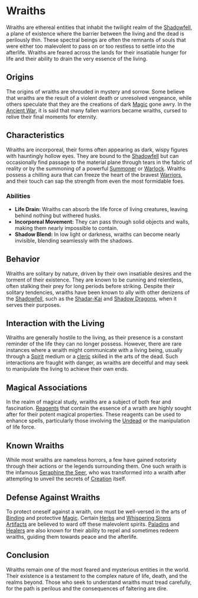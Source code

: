 # Wraiths

Wraiths are ethereal entities that inhabit the twilight realm of the [Shadowfell](Shadowfell.md), a plane of existence where the barrier between the living and the dead is perilously thin. These spectral beings are often the remnants of souls that were either too malevolent to pass on or too restless to settle into the afterlife. Wraiths are feared across the lands for their insatiable hunger for life and their ability to drain the very essence of the living.

## Origins

The origins of wraiths are shrouded in mystery and sorrow. Some believe that wraiths are the result of a violent death or unresolved vengeance, while others speculate that they are the creations of dark [Magic](Magic.md) gone awry. In the [Ancient War](Ancient%20War.md), it is said that many fallen warriors became wraiths, cursed to relive their final moments for eternity.

## Characteristics

Wraiths are incorporeal, their forms often appearing as dark, wispy figures with hauntingly hollow eyes. They are bound to the [Shadowfell](Shadowfell.md) but can occasionally find passage to the material plane through tears in the fabric of reality or by the summoning of a powerful [Summoner](Summoner.md) or [Warlock](Warlock.md). Wraiths possess a chilling aura that can freeze the heart of the bravest [Warriors](Warriors.md), and their touch can sap the strength from even the most formidable foes.

### Abilities

- **Life Drain:** Wraiths can absorb the life force of living creatures, leaving behind nothing but withered husks.
- **Incorporeal Movement:** They can pass through solid objects and walls, making them nearly impossible to contain.
- **Shadow Blend:** In low light or darkness, wraiths can become nearly invisible, blending seamlessly with the shadows.

## Behavior

Wraiths are solitary by nature, driven by their own insatiable desires and the torment of their existence. They are known to be cunning and relentless, often stalking their prey for long periods before striking. Despite their solitary tendencies, wraiths have been known to ally with other denizens of the [Shadowfell](Shadowfell.md), such as the [Shadar-Kai](Shadar-Kai.md) and [Shadow Dragons](Shadow%20Dragons.md), when it serves their purposes.

## Interaction with the Living

Wraiths are generally hostile to the living, as their presence is a constant reminder of the life they can no longer possess. However, there are rare instances where a wraith might communicate with a living being, usually through a [Spirit](Spirit.md) medium or a [cleric](Clerics.md) skilled in the arts of the dead. Such interactions are fraught with danger, as wraiths are deceitful and may seek to manipulate the living to achieve their own ends.

## Magical Associations

In the realm of magical study, wraiths are a subject of both fear and fascination. [Reagents](Reagents.md) that contain the essence of a wraith are highly sought after for their potent magical properties. These reagents can be used to enhance spells, particularly those involving the [Undead](Undead.md) or the manipulation of life force.

## Known Wraiths

While most wraiths are nameless horrors, a few have gained notoriety through their actions or the legends surrounding them. One such wraith is the infamous [Seraphine the Seer](Seraphine%20the%20Seer.md), who was transformed into a wraith after attempting to unveil the secrets of [Creation](Creation.md) itself.

## Defense Against Wraiths

To protect oneself against a wraith, one must be well-versed in the arts of [Binding](Binding.md) and protective [Magic](Magic.md). Certain [Herbs](Herbs.md) and [Whispering Sirens Artifacts](Whispering%20Sirens%20Artifacts.md) are believed to ward off these malevolent spirits. [Paladins](Paladins.md) and [Healers](Healers.md) are also known for their ability to repel and sometimes redeem wraiths, guiding them towards peace and the afterlife.

## Conclusion

Wraiths remain one of the most feared and mysterious entities in the world. Their existence is a testament to the complex nature of life, death, and the realms beyond. Those who seek to understand wraiths must tread carefully, for the path is perilous and the consequences of faltering are dire.